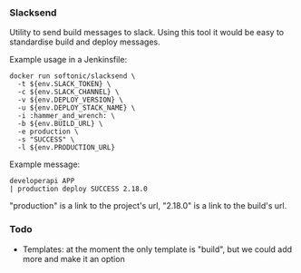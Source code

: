 ### Slacksend

Utility to send build messages to slack. Using this tool it would be easy to standardise build and deploy messages.

Example usage in a Jenkinsfile:

```
docker run softonic/slacksend \
  -t ${env.SLACK_TOKEN} \
  -c ${env.SLACK_CHANNEL} \
  -v ${env.DEPLOY_VERSION} \
  -u ${env.DEPLOY_STACK_NAME} \
  -i :hammer_and_wrench: \
  -b ${env.BUILD_URL} \
  -e production \
  -s "SUCCESS" \
  -l ${env.PRODUCTION_URL}

```

Example message:
```
developerapi APP
| production deploy SUCCESS 2.18.0
```

"production" is a link to the project's url, "2.18.0" is a link to the build's url.

### Todo

- Templates: at the moment the only template is "build", but we could add more and make it an option
